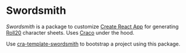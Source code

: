 # Swordsmith

_Swordsmith_ is a package to customize [Create React App](https://github.com/facebook/create-react-app) for generating [Roll20](https://roll20.net) character sheets. Uses [Craco](https://github.com/gsoft-inc/craco) under the hood.

Use [cra-template-swordsmith](https://github.com/adrianthewriter/cra-template-swordsmith) to bootstrap a project using this package.
